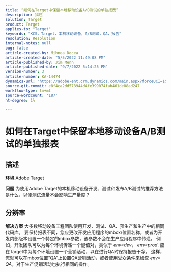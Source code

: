 ```yaml
---
title: “如何在Target中保留本地移动设备A/B测试的单独报表”
description: 描述
solution: Target
product: Target
applies-to: "Target"
keywords: "KCS，Target，本机移动设备，A/B测试，QA，报告"
resolution: Resolution
internal-notes: null
bug: false
article-created-by: Mihnea Docea
article-created-date: "5/5/2022 11:49:08 PM"
article-published-by: Jim Menn
article-published-date: "9/7/2022 5:14:25 PM"
version-number: 3
article-number: KA-14474
dynamics-url: "https://adobe-ent.crm.dynamics.com/main.aspx?forceUCI=1&pagetype=entityrecord&etn=knowledgearticle&id=5a7119f3-cdcc-ec11-a7b5-6045bd00dbbc"
source-git-commit: e8f4ca2dd578944d4fe399074fab461de88ad247
workflow-type: tm+mt
source-wordcount: '187'
ht-degree: 1%

---
```


# 如何在Target中保留本地移动设备A/B测试的单独报表

## 描述


<b>环境</b>
Adobe Target

<b>问题</b>
为使用Adobe Target的本机移动设备开发、测试和发布A/B测试的推荐方法是什么，以便测试流量不会影响生产量度？


## 分辨率


<b>解决方案</b>
大多数移动设备工程团队使用开发、测试、QA、预生产和生产中的相同代码库。
要保持报表不同，您应更改开发应用程序的mbox/位置名称，或者为开发内部版本设置一个特定的mbox参数，该参数不会在生产应用程序中传递。
例如，开发团队可以为每个环境传递一个键值对，类似于 *env=dev， env=prod*.
应在Target中为每个环境设置一个营销活动，以在进行QA时保持报告干净。
这样，您就可以在mbox位置“QA”上设置QA营销活动，或者使用受众条件来检查 *env= QA*，对于生产促销活动也执行相同的操作。
